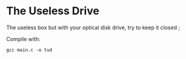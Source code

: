 # The Useless Drive
The useless box but with your optical disk drive, try to keep it closed ;

Compile with:
```
gcc main.c -o tud
```
